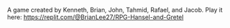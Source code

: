 A game created by Kenneth, Brian, John, Tahmid, Rafael, and Jacob. Play it here: https://replit.com/@BrianLee27/RPG-Hansel-and-Gretel
